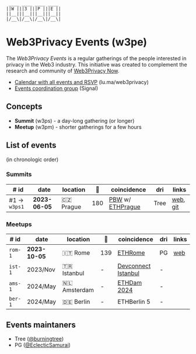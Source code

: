 <!--
!!!!!!!!!!!!!!!!!!!!!!!!!!!!!!!!!!!!!!!!!
DO NOT EDIT THIS FILE DIRECLY
EDIT "./README.tpl.eta" INSTEAD
!!!!!!!!!!!!!!!!!!!!!!!!!!!!!!!!!!!!!!!!!
-->

```
 ____ ____ ____ ____ 
||W |||3 |||P |||E ||
||__|||__|||__|||__||
|/__\|/__\|/__\|/__\|
```

# Web3Privacy Events (w3pe)

The _Web3Privacy Events_ is a regular gatherings of the people interested in
privacy in the Web3 industry. This initiative was created to complement the
research and community of [Web3Privacy Now](https://web3privacy.info).

- [Calendar with all events and RSVP](https://lu.ma/web3privacy) (lu.ma/web3privacy)
- [Events coordination group](https://signal.group/#CjQKIBe2MFvE_lFDDaKbbLQkV9f6JnyKruZMof2tnnC-r74AEhC3daqvW8JEfSDvcWESqAQt) (Signal)

## Concepts

- **Summit** (w3ps) - a day-long gathering (or longer)
- **Meetup** (w3pm) - shorter gatherings for a few hours

## List of events

(in chronologic order)

### Summits

| # id | date | location | 👥  | coincidence | dri | links |
| --- | --- | --- | --- | --- | --- | --- |
| #1 → `w3ps1` | **2023-06-05** | 🇨🇿 Prague | 180 | [PBW](https://prgblockweek.com/) w/ [ETHPrague](https://ethprague.com/) | Tree | [web](https://prague.web3privacy.info/), [git](https://github.com/web3privacy/w3ps1) |

### Meetups

| # id | date | location | 👥 | coincidence | dri | links |
| --- | --- | --- | --- | --- | --- | --- |
| `rom-1` | **2023-10-05** | 🇮🇹 Rome | 139 | [ETHRome](https://ethrome.org/) | PG | [web](https://lu.ma/web3privacynow_rome) |
| `ist-1` | 2023/Nov | 🇹🇷 Istanbul | - | [Devconnect Istanbul](https://devconnect.org/) | - |  |
| `ams-1` | 2024/May | 🇳🇱 Amsterdam | - | [ETHDam 2024](https://www.ethdam.com/) | - |  |
| `ber-1` | 2024/May | 🇩🇪 Berlin | - | ETHBerlin 5 | - |  |

## Events maintaners

- Tree ([@burningtree](https://github.com/burningtree))
- PG ([@EclecticSamurai](https://github.com/EclecticSamurai))
